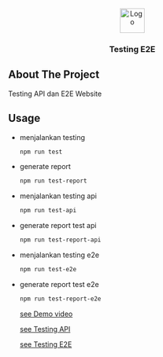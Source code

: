 <!-- PROJECT LOGO -->
<br />
<p align="center">
  <a href="https://github.com/fredysiswanto/e2e-ecommerce">
    <img src="https://fredysiswanto.github.io/projects/assets/images/logo_white.svg" alt="Logo" width="auto" height="50">
  </a>

  <h3 align="center">Testing E2E</h3>

## About The Project

Testing API dan E2E Website

<!-- GETTING STARTED -->

## Usage

- menjalankan testing

  ```sh
  npm run test

  ```

- generate report

  ```sh
  npm run test-report

  ```

- menjalankan testing api

  ```sh
  npm run test-api

  ```

- generate report test api

  ```sh
  npm run test-report-api

  ```

- menjalankan testing e2e

  ```sh
  npm run test-e2e

  ```

- generate report test e2e

  ```sh
  npm run test-report-e2e

  ```

  [see Demo video](https://www.youtube.com/playlist?list=PLm2QKf1dhlBAZ2MUieV2sAV5-Vdvl-ICh)

  [see Testing API](https://youtu.be/H9hjUaspYJY)

  [see Testing E2E](https://youtu.be/4Gx-qsFh0bo)

    <!-- ROADMAP -->
